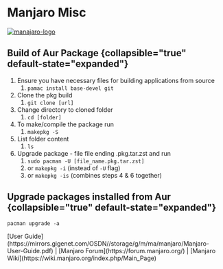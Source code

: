 # Manjaro Misc

[![manajaro-logo](manjaro_logo.png)](https://manjaro.org/)

## Build of Aur Package {collapsible="true" default-state="expanded"}

1. Ensure you have necessary files for building applications from source
    1. `pamac install base-devel git`
1. Clone the pkg build
    1. `git clone [url]`
1. Change directory to cloned folder
    1. `cd [folder]`
1. To make/compile the package run
    1. `makepkg -S`
1. List folder content
    1. `ls`
1. Upgrade package - file file ending .pkg.tar.zst and run
    1. `sudo pacman -U [file_name.pkg.tar.zst]`
    1. or `makepkg -i` (instead of `-U` flag)
    1. or `makepkg -is` (combines steps 4 & 6 together)

## Upgrade packages installed from Aur {collapsible="true" default-state="expanded"}

`pacman upgrade -a`

<seealso>
[User Guide](https://mirrors.gigenet.com/OSDN//storage/g/m/ma/manjaro/Manjaro-User-Guide.pdf) |
[Manjaro Forum](https://forum.manjaro.org/) |
[Manjaro Wiki](https://wiki.manjaro.org/index.php/Main_Page)
</seealso>
